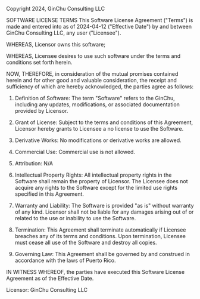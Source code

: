 Copyright 2024, GinChu Consulting LLC

SOFTWARE LICENSE TERMS
This Software License Agreement ("Terms") is made and entered into as of 2024-04-12 ("Effective Date") by and between GinChu Consulting LLC, any user ("Licensee").

WHEREAS, Licensor owns this software;

WHEREAS, Licensee desires to use such software under the terms and conditions set forth herein.

NOW, THEREFORE, in consideration of the mutual promises contained herein and for other good and valuable consideration, the receipt and sufficiency of which are hereby acknowledged, the parties agree as follows:

1. Definition of Software:
   The term "Software" refers to the GinChu, including any updates, modifications, or associated documentation provided by Licensor.

2. Grant of License:
   Subject to the terms and conditions of this Agreement, Licensor hereby grants to Licensee a no license to use the Software.

3. Derivative Works:
   No modifications or derivative works are allowed.

4. Commercial Use:
   Commercial use is not allowed.

5. Attribution:
   N/A

6. Intellectual Property Rights:
   All intellectual property rights in the Software shall remain the property of Licensor. The Licensee does not acquire any rights to the Software except for the limited use rights specified in this Agreement.

7. Warranty and Liability:
   The Software is provided "as is" without warranty of any kind. Licensor shall not be liable for any damages arising out of or related to the use or inability to use the Software.

8. Termination:
   This Agreement shall terminate automatically if Licensee breaches any of its terms and conditions. Upon termination, Licensee must cease all use of the Software and destroy all copies.

9. Governing Law:
   This Agreement shall be governed by and construed in accordance with the laws of Puerto Rico.

IN WITNESS WHEREOF, the parties have executed this Software License Agreement as of the Effective Date.

Licensor: GinChu Consulting LLC